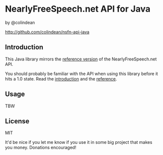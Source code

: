 NearlyFreeSpeech.net API for Java
=================================

by @colindean

http://github.com/colindean/nsfn-api-java

Introduction
------------
This Java library mirrors the [reference
version](https://members.nearlyfreespeech.net/wiki/API/Reference) of the 
NearlyFreeSpeech.net API.

You should probably be familiar with the API when using this library before it
hits a 1.0 state. Read the
[introduction](https://members.nearlyfreespeech.net/wiki/API/Introduction) and
the [reference](https://members.nearlyfreespeech.net/wiki/API/Reference).

Usage
-----

TBW

License
-------

MIT

It'd be nice if you let me know if you use it in some big project that makes
you money. Donations encouraged!

